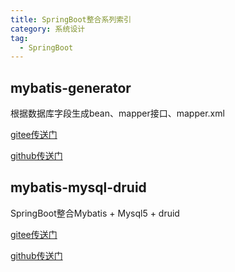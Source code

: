 ```yaml
---
title: SpringBoot整合系列索引
category: 系统设计
tag:
  - SpringBoot
---
```




## mybatis-generator
根据数据库字段生成bean、mapper接口、mapper.xml

[gitee传送门](https://gitee.com/Seven-97/springboot-demo/tree/master/04-mybatis-generator)

[github传送门](https://github.com/Seven-97/SpringBoot-Demo/tree/master/04-mybatis-generator)



## mybatis-mysql-druid

SpringBoot整合Mybatis + Mysql5 + druid

[gitee传送门](https://gitee.com/Seven-97/springboot-demo/tree/master/05-mybatis-mysql-druid)

[github传送门](https://github.com/Seven-97/SpringBoot-Demo/tree/master/05-mybatis-mysql-druid)





